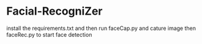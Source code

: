 # Facial-RecogniZer

install the requirements.txt and then run faceCap.py and cature image
then faceRec.py to start face detection

